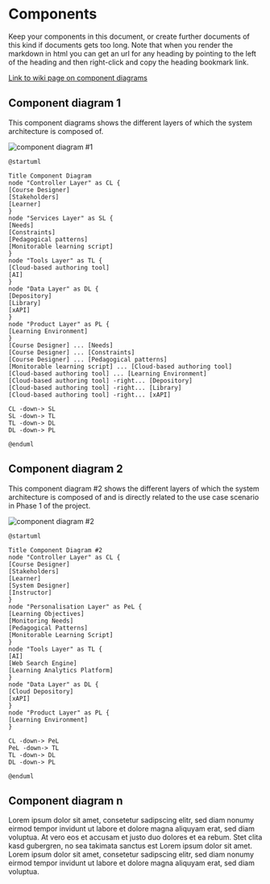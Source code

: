 # Components

Keep your components in this document, or create further documents of this kind if documents gets too long. Note that when you render the markdown in html you can get an url for any heading by pointing to the left of the heading and then right-click and copy the heading bookmark link. 

[Link to wiki page on component diagrams](https://github.sydney.edu.au/crli/EDPC5022-2019/wiki/Component-Diagrams) 

## Component diagram 1
This component diagrams shows the different layers of which the system architecture is composed of. 

![component diagram #1](https://www.plantuml.com/plantuml/img/JP71JiCm44Jl_WgBUty1jOev81aKARbL7BRnAhLmTgFrfb0X_XqxW9ARn_QR6Q-FMK5qcP8nVTI4jk5fPa9IwoAC0fCX3cWV6YOLJWd5UhYZF5Z8jl7sovmRNYIZTPZZI2XlvjmflEELKq39HNe4MG--_ymwb5iSCE-ikjNg5J5KegHb5OYaLRKOOEGn3f3i3AeeLBTVcAAomANKJZKYqcZp877MBQfdJlkS_hTouYKSBf0nM5Zqob9PBNUBx-bvmnqex6YtqWvdpZNwNXyNBmBhwlFKxiXME2o3xk1sXVr_qoUwHM6QogmhPSem3u4_wF1OXc6wJVNUz9jothXDjTwO8r8eF_W3)

```
@startuml

Title Component Diagram
node "Controller Layer" as CL {
[Course Designer]
[Stakeholders]
[Learner]
}
node "Services Layer" as SL {
[Needs]
[Constraints]
[Pedagogical patterns]
[Monitorable learning script]
}
node "Tools Layer" as TL {
[Cloud-based authoring tool]
[AI]
}
node "Data Layer" as DL {
[Depository]
[Library]
[xAPI]
}
node "Product Layer" as PL {
[Learning Environment]
}
[Course Designer] ... [Needs]
[Course Designer] ... [Constraints]
[Course Designer] ... [Pedagogical patterns]
[Monitorable learning script] ... [Cloud-based authoring tool]
[Cloud-based authoring tool] ... [Learning Environment]
[Cloud-based authoring tool] -right... [Depository]
[Cloud-based authoring tool] -right... [Library]
[Cloud-based authoring tool] -right... [xAPI]

CL -down-> SL
SL -down-> TL
TL -down-> DL
DL -down-> PL

@enduml
```

## Component diagram 2

This component diagram #2 shows the different layers of which the system architecture is composed of and is directly related to the use case scenario in Phase 1 of the project. 

![component diagram #2](https://www.plantuml.com/plantuml/img/LL9DJyCm3BtdLqJZl0i_06rgTvXKeD8gSPXsy1hJPQJsvBY32l7VISTWuVWSlu-yP14LH8S-6DDu3MWBxazCI6fB3vr0R-_k3R53EokOL3W455l1Y3Ap46rHsK-pBNYGYBR4w3j2sPdjHk4D3nmSIaomGf3hmHWL-tnrJL5bQ9KJ-BfwrOd61C57KC-K6TPuSRm8Ukhiy_w8hVepJZQFJ3xfJFCdH3UDQdJGSUTR2BO6LHJADc6VxlodjMd5d_IMec4ECVDkBjRBTUA_uDvk4gyzs1Lrdd2NPLgcvAFwDgKDeAyi_Ksp18LCilpfB_3WKYSdZbEgCObzBEjrreUmInNbFVolOKLdBqnzUhc9PTAxp1s_q_nXQinChVtYfZBD3PMLARFTofW5aai_uXi0)

```
@startuml

Title Component Diagram #2
node "Controller Layer" as CL {
[Course Designer]
[Stakeholders]
[Learner]
[System Designer]
[Instructor]
}
node "Personalisation Layer" as PeL {
[Learning Objectives]
[Monitoring Needs]
[Pedagogical Patterns]
[Monitorable Learning Script]
}
node "Tools Layer" as TL {
[AI]
[Web Search Engine]
[Learning Analytics Platform]
}
node "Data Layer" as DL {
[Cloud Depository]
[xAPI]
}
node "Product Layer" as PL {
[Learning Environment]
}

CL -down-> PeL
PeL -down-> TL
TL -down-> DL
DL -down-> PL

@enduml
```

## Component diagram n

Lorem ipsum dolor sit amet, consetetur sadipscing elitr, sed diam nonumy eirmod tempor invidunt ut labore et dolore magna aliquyam erat, sed diam voluptua. At vero eos et accusam et justo duo dolores et ea rebum. Stet clita kasd gubergren, no sea takimata sanctus est Lorem ipsum dolor sit amet. Lorem ipsum dolor sit amet, consetetur sadipscing elitr, sed diam nonumy eirmod tempor invidunt ut labore et dolore magna aliquyam erat, sed diam voluptua.

